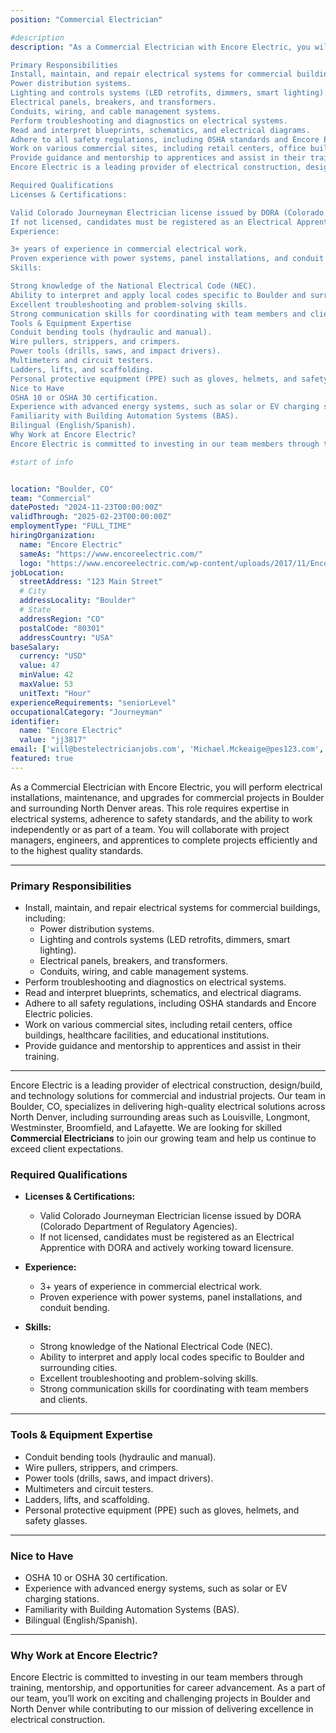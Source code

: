 ```yaml
---
position: "Commercial Electrician"

#description
description: "As a Commercial Electrician with Encore Electric, you will perform electrical installations, maintenance, and upgrades for commercial projects in Boulder and surrounding North Denver areas. This role requires expertise in electrical systems, adherence to safety standards, and the ability to work independently or as part of a team. You will collaborate with project managers, engineers, and apprentices to complete projects efficiently and to the highest quality standards.

Primary Responsibilities
Install, maintain, and repair electrical systems for commercial buildings, including:
Power distribution systems.
Lighting and controls systems (LED retrofits, dimmers, smart lighting).
Electrical panels, breakers, and transformers.
Conduits, wiring, and cable management systems.
Perform troubleshooting and diagnostics on electrical systems.
Read and interpret blueprints, schematics, and electrical diagrams.
Adhere to all safety regulations, including OSHA standards and Encore Electric policies.
Work on various commercial sites, including retail centers, office buildings, healthcare facilities, and educational institutions.
Provide guidance and mentorship to apprentices and assist in their training.
Encore Electric is a leading provider of electrical construction, design/build, and technology solutions for commercial and industrial projects. Our team in Boulder, CO, specializes in delivering high-quality electrical solutions across North Denver, including surrounding areas such as Louisville, Longmont, Westminster, Broomfield, and Lafayette. We are looking for skilled Commercial Electricians to join our growing team and help us continue to exceed client expectations.

Required Qualifications
Licenses & Certifications:

Valid Colorado Journeyman Electrician license issued by DORA (Colorado Department of Regulatory Agencies).
If not licensed, candidates must be registered as an Electrical Apprentice with DORA and actively working toward licensure.
Experience:

3+ years of experience in commercial electrical work.
Proven experience with power systems, panel installations, and conduit bending.
Skills:

Strong knowledge of the National Electrical Code (NEC).
Ability to interpret and apply local codes specific to Boulder and surrounding cities.
Excellent troubleshooting and problem-solving skills.
Strong communication skills for coordinating with team members and clients.
Tools & Equipment Expertise
Conduit bending tools (hydraulic and manual).
Wire pullers, strippers, and crimpers.
Power tools (drills, saws, and impact drivers).
Multimeters and circuit testers.
Ladders, lifts, and scaffolding.
Personal protective equipment (PPE) such as gloves, helmets, and safety glasses.
Nice to Have
OSHA 10 or OSHA 30 certification.
Experience with advanced energy systems, such as solar or EV charging stations.
Familiarity with Building Automation Systems (BAS).
Bilingual (English/Spanish).
Why Work at Encore Electric?
Encore Electric is committed to investing in our team members through training, mentorship, and opportunities for career advancement. As a part of our team, you’ll work on exciting and challenging projects in Boulder and North Denver while contributing to our mission of delivering excellence in electrical construction."

#start of info


location: "Boulder, CO"
team: "Commercial"
datePosted: "2024-11-23T00:00:00Z"
validThrough: "2025-02-23T00:00:00Z"
employmentType: "FULL_TIME"
hiringOrganization: 
  name: "Encore Electric"
  sameAs: "https://www.encoreelectric.com/"
  logo: "https://www.encoreelectric.com/wp-content/uploads/2017/11/Encore_Logo_Color_PMS-no-white-box.jpg"
jobLocation:
  streetAddress: "123 Main Street"
  # City
  addressLocality: "Boulder"
  # State
  addressRegion: "CO"
  postalCode: "80301"
  addressCountry: "USA"
baseSalary:
  currency: "USD"
  value: 47
  minValue: 42
  maxValue: 53
  unitText: "Hour"
experienceRequirements: "seniorLevel"
occupationalCategory: "Journeyman"
identifier:
  name: "Encore Electric"
  value: "jj3817"   
email: ['will@bestelectricianjobs.com', 'Michael.Mckeaige@pes123.com', 'resumes@bestelectricianjobs.zohorecruitmail.com']
featured: true
---
```


As a Commercial Electrician with Encore Electric, you will perform electrical installations, maintenance, and upgrades for commercial projects in Boulder and surrounding North Denver areas. This role requires expertise in electrical systems, adherence to safety standards, and the ability to work independently or as part of a team. You will collaborate with project managers, engineers, and apprentices to complete projects efficiently and to the highest quality standards.

---

### Primary Responsibilities  
- Install, maintain, and repair electrical systems for commercial buildings, including:  
  - Power distribution systems.  
  - Lighting and controls systems (LED retrofits, dimmers, smart lighting).  
  - Electrical panels, breakers, and transformers.  
  - Conduits, wiring, and cable management systems.  
- Perform troubleshooting and diagnostics on electrical systems.  
- Read and interpret blueprints, schematics, and electrical diagrams.  
- Adhere to all safety regulations, including OSHA standards and Encore Electric policies.  
- Work on various commercial sites, including retail centers, office buildings, healthcare facilities, and educational institutions.  
- Provide guidance and mentorship to apprentices and assist in their training.  

---

Encore Electric is a leading provider of electrical construction, design/build, and technology solutions for commercial and industrial projects. Our team in Boulder, CO, specializes in delivering high-quality electrical solutions across North Denver, including surrounding areas such as Louisville, Longmont, Westminster, Broomfield, and Lafayette. We are looking for skilled **Commercial Electricians** to join our growing team and help us continue to exceed client expectations.

### Required Qualifications  
- **Licenses & Certifications:**  
  - Valid Colorado Journeyman Electrician license issued by DORA (Colorado Department of Regulatory Agencies).  
  - If not licensed, candidates must be registered as an Electrical Apprentice with DORA and actively working toward licensure.  

- **Experience:**  
  - 3+ years of experience in commercial electrical work.  
  - Proven experience with power systems, panel installations, and conduit bending.  

- **Skills:**  
  - Strong knowledge of the National Electrical Code (NEC).  
  - Ability to interpret and apply local codes specific to Boulder and surrounding cities.  
  - Excellent troubleshooting and problem-solving skills.  
  - Strong communication skills for coordinating with team members and clients.  

---

### Tools & Equipment Expertise  
- Conduit bending tools (hydraulic and manual).  
- Wire pullers, strippers, and crimpers.  
- Power tools (drills, saws, and impact drivers).  
- Multimeters and circuit testers.  
- Ladders, lifts, and scaffolding.  
- Personal protective equipment (PPE) such as gloves, helmets, and safety glasses.  

---

### Nice to Have  
- OSHA 10 or OSHA 30 certification.  
- Experience with advanced energy systems, such as solar or EV charging stations.  
- Familiarity with Building Automation Systems (BAS).  
- Bilingual (English/Spanish).  

---

### Why Work at Encore Electric?  
Encore Electric is committed to investing in our team members through training, mentorship, and opportunities for career advancement. As a part of our team, you’ll work on exciting and challenging projects in Boulder and North Denver while contributing to our mission of delivering excellence in electrical construction.  
